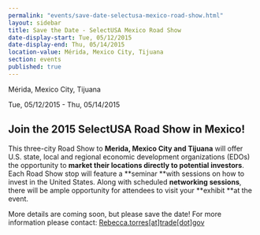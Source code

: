 ```yaml
---
permalink: "events/save-date-selectusa-mexico-road-show.html"
layout: sidebar
title: Save the Date - SelectUSA Mexico Road Show
date-display-start: Tue, 05/12/2015
date-display-end: Thu, 05/14/2015
location-value: Mérida, Mexico City, Tijuana
section: events
published: true
---
```

 Mérida, Mexico City, Tijuana        

 Tue, 05/12/2015 - Thu, 05/14/2015

## **Join the 2015 SelectUSA Road Show in Mexico!**

This three-city Road Show to **Merida, Mexico City and Tijuana** will offer U.S. state,
local and regional economic development organizations (EDOs) the opportunity
to **market their locations directly to potential investors**. Each Road Show
stop will feature a **seminar **with sessions on how to invest in the United
States. Along with scheduled **networking sessions**, there will be ample
opportunity for attendees to visit your **exhibit **at the event.&nbsp;

More details are coming soon, but please save the date! For more information please contact: [Rebecca.torres[at]trade[dot]gov](/contact/Rebecca.torres/trade/gov)

